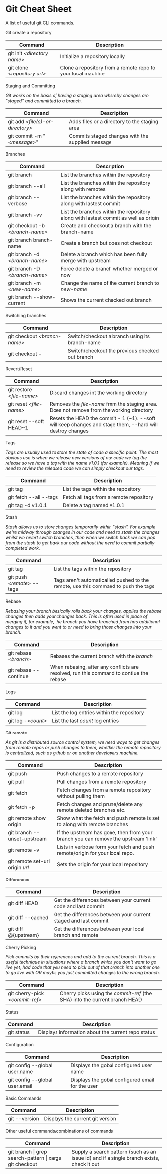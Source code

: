 # Git Cheat Sheet
A list of useful git CLI commands.

Git create a repository

| Command | Description |
|---------|-------------|
| git init _&lt;directory name&gt;_ | Initialize a repository locally |
| git clone _&lt;repository url&gt;_ | Clone a repository from a remote repo to your local machine |

Staging and Committing

_Git works on the basis of having a staging area whereby changes are "staged" and committed to a branch._

| Command | Description |
|---------|-------------|
| git add _&lt;file(s)-or-directory&gt;_ | Adds files or a directory to the staging area |
| git commit -m "_&lt;message&gt;_" | Commits staged changes with the supplied message |

Branches

| Command | Description |
|---------|-------------|
| git branch | List the branches within the repository |
| git branch --all | List the branches within the repository along with remotes |
| git branch --verbose | List the branches within the repository along with lastest commit |
| git branch -vv | List the branches within the repository along with lastest commit as well as origin |
| git checkout -b _&lt;branch-name&gt;_ | Create and checkout a branch with the branch-name |
| git branch branch-name | Create a branch but does not checkout |
| git branch -d _&lt;branch-name&gt;_ | Delete a branch which has been fully merge with upstream |
| git branch -D _&lt;branch-name&gt;_ | Force delete a branch whether merged or now |
| git branch -m _&lt;new-name&gt;_ | Change the name of the current branch to _new-name_ |
| git branch --show-current | Shows the current checked out branch |

Switching branches

| Command | Description |
|---------|-------------|
| git checkout _&lt;branch-name&gt;_ | Switch/checkout a branch using its branch-name |
| git checkout - | Switch/checkout the previous checked out branch |

Revert/Reset

| Command | Description |
|---------|-------------|
| git restore _&lt;file-name&gt;_ | Discard changes int the working directory |
| git reset _&lt;file-name&gt;_ | Removes the _file-name_ from the staging area. Does not remove from the working directory |
| git reset --soft HEAD~1 | Resets the HEAD the commit - 1 (~1). --soft will keep changes and stage them, --hard will destroy changes |


Tags

_Tags are usually used to store the state of code a specific point. The most obvious use is when we release new versions of our code we tag the release so we have a tag with the name v1.0.1 (for example). Meaning if we need to review the released code
we can simply checkout our tags._

| Command | Description |
|---------|-------------|
| git tag | List the tags within the repository |
| git fetch --all --tags | Fetch all tags from a remote repository |
| git tag -d v1.0.1 | Delete a tag named v1.0.1 |

Stash

_Stash allows us to store changes temporarily within "stash". For example we're midway through changes in our code and need to stash the changes whilst we revert switch branches, then when we switch back we can pop from the stash to get back our code without the need to commit partially completed work._

| Command | Description |
|---------|-------------|
| git tag | List the tags within the repository |
| git push _&lt;remote&gt;_ --tags | Tags aren't automaticalled pushed to the remote, use this command to push the tags |

Rebase

_Rebasing your branch basically rolls back your changes, applies the rebase changes then adds your changes back. This
is often used in place of merging if, for example, the branch you have branched from has additional changes to it and you
want to or need to bring those changes into your branch._

| Command | Description |
|---------|-------------|
| git rebase _&lt;branch&gt;_ | Rebases the current branch with the _branch_ |
| git rebase --continue | When rebasing, after any conflicts are resolved, run this command to contiue the rebase |


Logs

| Command | Description |
|---------|-------------|
| git log | List the log entries within the repository |
| git log  -_&lt;count&gt;_ | List the last _count_ log entries |


Git remote

_As git is a distributed source control system, we need ways to get changes from remote repos or push changes to them, whether
the remote repository is centralized, such as github or on another developers machine._

| Command | Description |
|---------|-------------|
| git push | Push changes to a remote repository |
| git pull | Pull changes from a remote repository |
| git fetch | Fetch changes from a remote repository without pulling them |
| git fetch -p | Fetch changes and prune/delete any remote deleted branches etc. |
| git remote show origin | Show what the fetch and push remote is set to along with remote branches |
| git branch --unset-upstream | If the upstream has gone, then from your branch you can remove the upstream 'link' |
| git remote -v | Lists in verbose form your fetch and push remote/origin for your local repo. |
| git remote set-url origin _url_ | Sets the origin for your local repository |

Differences

| Command | Description |
|---------|-------------|
| git diff HEAD | Get the differences between your current code and last commit |
| git diff --cached | Get the differences between your current staged and last commit |
| git diff @{upstream} | Get the differences between your local branch and remote |

Cherry Picking

_Pick commits by their references and add to the current branch. This is a useful technique in situations
where a branch which you don't want to go live yet, had code that you need to pick out of that branch into
another one to go live with OR maybe you just committed changes to the wrong branch._

| Command | Description |
|---------|-------------|
| git cherry-pick _&lt;commit-ref&gt;_ | Cherry picks using the _commit-ref_ (the SHA) into the current branch HEAD |


Status

| Command | Description |
|---------|-------------|
| git status | Displays information about the current repo status |


Configuration

| Command | Description |
|---------|-------------|
| git config --global user.name | Displays the gobal configured user name |
| git config --global user.email | Displays the gobal configured email for the user |


Basic Commands

| Command | Description |
|---------|-------------|
| git --version | Displays the current git version |

Other useful commands/combinations of commands

| Command | Description |
|---------|-------------|
| git branch &#124; grep search-pattern &#124; xargs git checkout | Supply a search pattern (such as an issue id) and if a single branch exists, check it out |
